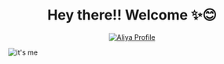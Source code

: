 <div align="center">
    <h1>Hey there!! Welcome ✨😊</h1>
</div>

<div align="center">
<a href="https://www.frontendmentor.io/profile/SkAliya">
    <img src="https://img.shields.io/badge/Profile-Aliya%20-07043B?style=for-the-badge&logo=frontendmentor" alt="Aliya Profile"> </a>
</div>

![it's me](./user2.gif)
